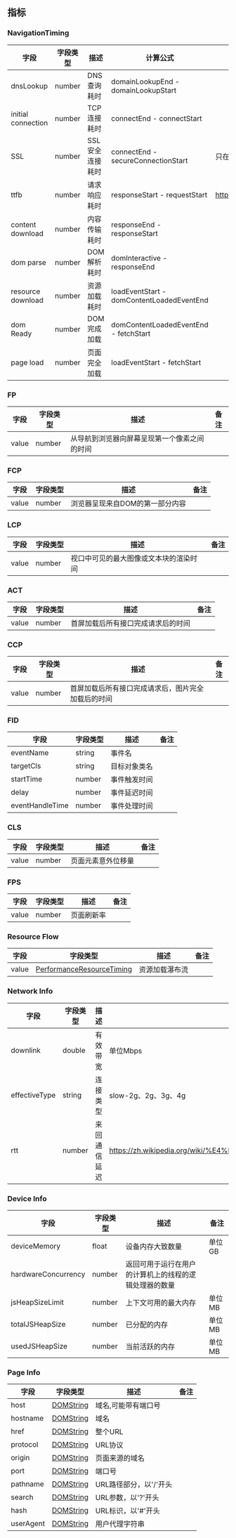 ## 指标

### NavigationTiming
字段|字段类型|描述|计算公式|备注
|---|----|----|------|---|
dnsLookup|number|DNS查询耗时|	domainLookupEnd - domainLookupStart
initial connection|number|TCP连接耗时|connectEnd - connectStart
SSL|number|SSL安全连接耗时|	connectEnd - secureConnectionStart|只在HTTPS下有效。
ttfb|number|请求响应耗时|responseStart - requestStart|https://developer.chrome.com/docs/devtools/network/reference/#timing
content download|number|内容传输耗时|responseEnd - responseStart
dom parse|number|DOM解析耗时|domInteractive - responseEnd
resource download|number|资源加载耗时|	loadEventStart - domContentLoadedEventEnd
dom Ready|number|DOM完成加载|domContentLoadedEventEnd - fetchStart
page load|number|页面完全加载|loadEventStart - fetchStart

### FP
字段|字段类型|描述|备注
|---|---|----|---|
value|number|从导航到浏览器向屏幕呈现第一个像素之间的时间|

### FCP
字段|字段类型|描述|备注
|---|----|----|---|
value|number|浏览器呈现来自DOM的第一部分内容|

### LCP
字段|字段类型|描述|备注
|---|---|----|---|
value|number|视口中可见的最大图像或文本块的渲染时间|

### ACT
字段|字段类型|描述|备注
|---|---|----|---|
value|number|首屏加载后所有接口完成请求后的时间|

### CCP
字段|字段类型|描述|备注
|---|---|----|---|
value|number|首屏加载后所有接口完成请求后，图片完全加载后的时间|

### FID
字段|字段类型|描述|备注
|---|---|----|---|
eventName|string|事件名|
targetCls|string|目标对象类名|
startTime|number|事件触发时间|
delay|number|事件延迟时间|
eventHandleTime|number|事件处理时间|

### CLS
字段|字段类型|描述|备注
|---|---|----|---|
value|number|页面元素意外位移量|

### FPS
字段|字段类型|描述|备注
|---|---|----|---|
value|number|页面刷新率

### Resource Flow
字段|字段类型|描述|备注
|---|---|----|---|
value|[PerformanceResourceTiming](https://developer.mozilla.org/zh-CN/docs/Web/API/PerformanceResourceTiming)|资源加载瀑布流

### Network Info
字段|字段类型|描述|备注
|---|---|----|---|
downlink|double|有效带宽|单位Mbps
effectiveType|string|连接类型|slow-2g、2g、3g、4g
rtt|number|来回通信延迟|https://zh.wikipedia.org/wiki/%E4%BE%86%E5%9B%9E%E9%80%9A%E8%A8%8A%E5%BB%B6%E9%81%B2

### Device Info
字段|字段类型|描述|备注
|---|---|----|---|
deviceMemory|float|设备内存大致数量|单位GB
hardwareConcurrency|number|返回可用于运行在用户的计算机上的线程的逻辑处理器的数量
jsHeapSizeLimit|number|上下文可用的最大内存|单位MB
totalJSHeapSize|number|已分配的内存|单位MB
usedJSHeapSize|number|当前活跃的内存|单位MB

### Page Info
字段|字段类型|描述|备注
|---|---|----|---|
host|[DOMString](https://developer.mozilla.org/zh-CN/docs/Web/API/DOMString)|域名,可能带有端口号
hostname|[DOMString](https://developer.mozilla.org/zh-CN/docs/Web/API/DOMString)|域名
href|[DOMString](https://developer.mozilla.org/zh-CN/docs/Web/API/DOMString)|整个URL
protocol|[DOMString](https://developer.mozilla.org/zh-CN/docs/Web/API/DOMString)|URL协议
origin|[DOMString](https://developer.mozilla.org/zh-CN/docs/Web/API/DOMString)|页面来源的域名
port|[DOMString](https://developer.mozilla.org/zh-CN/docs/Web/API/DOMString)|端口号
pathname|[DOMString](https://developer.mozilla.org/zh-CN/docs/Web/API/DOMString)|URL路径部分，以'/'开头
search|[DOMString](https://developer.mozilla.org/zh-CN/docs/Web/API/DOMString)|URL参数，以'?'开头
hash|[DOMString](https://developer.mozilla.org/zh-CN/docs/Web/API/DOMString)|URL标识，以'#'开头
userAgent|[DOMString](https://developer.mozilla.org/zh-CN/docs/Web/API/DOMString)|用户代理字符串